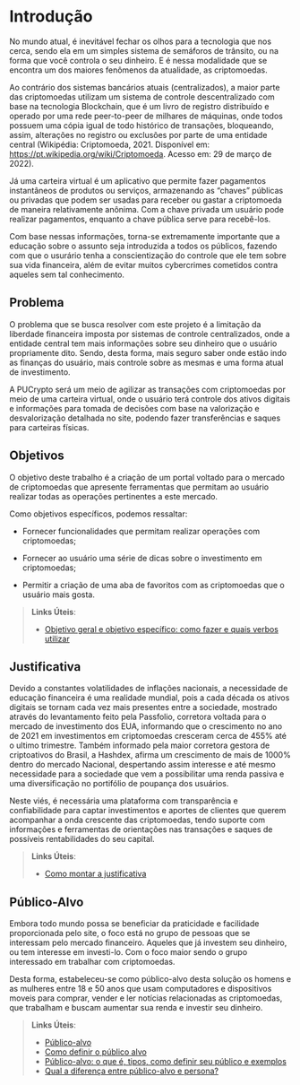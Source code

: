 # Introdução

No mundo atual, é inevitável fechar os olhos para a tecnologia que nos cerca, sendo ela em um simples sistema de semáforos de trânsito, ou na forma que você controla o seu dinheiro. E é nessa modalidade que se encontra um dos maiores fenômenos da atualidade, as criptomoedas. 

  Ao contrário dos sistemas bancários atuais (centralizados), a maior parte das criptomoedas utilizam um sistema de controle descentralizado com base na tecnologia Blockchain, que é um livro de registro distribuído e operado por uma rede peer-to-peer de milhares de máquinas, onde todos possuem uma cópia igual de todo histórico de transações, bloqueando, assim, alterações no registro ou exclusões por parte de uma entidade central (Wikipédia: Criptomoeda, 2021. Disponível em: <https://pt.wikipedia.org/wiki/Criptomoeda>. Acesso em: 29 de março de 2022). 

 Já uma carteira virtual é um aplicativo que permite fazer pagamentos instantâneos de produtos ou serviços, armazenando as “chaves” públicas ou privadas que podem ser usadas para receber ou gastar a criptomoeda de maneira relativamente anônima. Com a chave privada um usuário pode realizar pagamentos, enquanto a chave pública serve para recebê-los. 

 Com base nessas informações, torna-se extremamente importante que a educação sobre o assunto seja introduzida a todos os públicos, fazendo com que o usurário tenha a conscientização do controle que ele tem sobre sua vida financeira, além de evitar muitos cybercrimes cometidos contra aqueles sem tal conhecimento. 

## Problema
O problema que se busca resolver com este projeto é a limitação da liberdade financeira imposta por sistemas de controle centralizados, onde a entidade central tem mais informações sobre seu dinheiro que o usuário propriamente dito. Sendo, desta forma, mais seguro saber onde estão indo as finanças do usuário, mais controle sobre as mesmas e uma forma atual de investimento.  

 A PUCrypto será um meio de agilizar as transações com criptomoedas por meio de uma carteira virtual, onde o usuário terá controle dos ativos digitais e informações para tomada de decisões com base na valorização e desvalorização detalhada no site, podendo fazer transferências e saques para carteiras físicas.


## Objetivos

O objetivo deste trabalho é a criação de um portal voltado para o mercado de criptomoedas que apresente ferramentas que permitam ao usuário realizar todas as operações pertinentes a este mercado. 

 Como objetivos específicos, podemos ressaltar: 

 * Fornecer funcionalidades que permitam realizar operações com criptomoedas; 

 * Fornecer ao usuário uma série de dicas sobre o investimento em criptomoedas; 

 * Permitir a criação de uma aba de favoritos com as criptomoedas que o usuário mais gosta. 
 
> **Links Úteis**:
> - [Objetivo geral e objetivo específico: como fazer e quais verbos utilizar](https://blog.mettzer.com/diferenca-entre-objetivo-geral-e-objetivo-especifico/)

## Justificativa

Devido a constantes volatilidades de inflações nacionais, a necessidade de educação financeira é uma realidade mundial, pois a cada década os ativos digitais se tornam cada vez mais presentes entre a sociedade, mostrado através do levantamento feito pela Passfolio, corretora voltada para o mercado de investimento dos EUA, informando que o crescimento no ano de 2021 em investimentos em criptomoedas cresceram cerca de 455% até o ultimo trimestre. Também informado pela maior corretora gestora de criptoativos do Brasil, a  Hashdex, afirma um crescimento de mais de 1000% dentro do mercado Nacional, despertando assim interesse e até mesmo necessidade para a sociedade que vem a possibilitar uma renda passiva e uma diversificação no portifólio de poupança dos usuários. 

Neste viés, é necessária uma plataforma com transparência e confiabilidade para captar investimentos e aportes de clientes que querem acompanhar a onda crescente das criptomoedas, tendo suporte com informações e ferramentas de orientações nas transações e saques de possíveis rentabilidades do seu capital.

> **Links Úteis**:
> - [Como montar a justificativa](https://guiadamonografia.com.br/como-montar-justificativa-do-tcc/)

## Público-Alvo

Embora todo mundo possa se beneficiar da praticidade e facilidade proporcionada pelo site, o foco está no grupo de pessoas que se interessam pelo mercado financeiro. Aqueles que já investem seu dinheiro, ou tem interesse em investi-lo. Com o foco maior sendo o grupo interessado em trabalhar com criptomoedas. 

Desta forma, estabeleceu-se como público-alvo desta solução os homens e as mulheres entre 18 e 50 anos que usam computadores e dispositivos moveis para comprar, vender e ler notícias relacionadas as criptomoedas, que trabalham e buscam aumentar sua renda e investir seu dinheiro. 

> **Links Úteis**:
> - [Público-alvo](https://blog.hotmart.com/pt-br/publico-alvo/)
> - [Como definir o público alvo](https://exame.com/pme/5-dicas-essenciais-para-definir-o-publico-alvo-do-seu-negocio/)
> - [Público-alvo: o que é, tipos, como definir seu público e exemplos](https://klickpages.com.br/blog/publico-alvo-o-que-e/)
> - [Qual a diferença entre público-alvo e persona?](https://rockcontent.com/blog/diferenca-publico-alvo-e-persona/)
